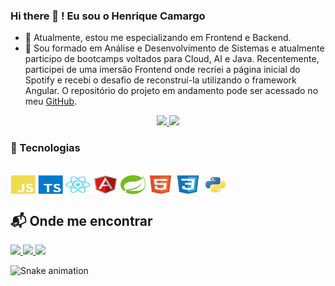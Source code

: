 ### Hi there 👋 ! Eu sou o Henrique Camargo

- 🔭 Atualmente, estou me especializando em Frontend e Backend.  
- 🌱 Sou formado em Análise e Desenvolvimento de Sistemas e atualmente participo de bootcamps voltados para Cloud, AI e Java. Recentemente, participei de uma imersão Frontend onde recriei a página inicial do Spotify e recebi o desafio de reconstruí-la utilizando o framework Angular. O repositório do projeto em andamento pode ser acessado no meu [GitHub](https://github.com/henry1end).  

<div align="center">
  <a href="https://github.com/HenriqueCamarg0">
    <img height="150em" src="https://github-readme-stats.vercel.app/api?username=HenriqueCamarg0&show_icons=true&theme=dracula&include_all_commits=true&count_private=true" />
  </a>
  <a href="https://github.com/HenriqueCamarg0 ">
    <img height="150em" src="https://github-readme-stats.vercel.app/api/top-langs/?username=HenriqueCamarg0&layout=compact&langs_count=7&theme=dracula" />
  </a>
</div>

### 🚀 Tecnologias  
<div style="display: inline_block"><br>
  <img align="center" alt="JavaScript" height="30" width="40" src="https://raw.githubusercontent.com/devicons/devicon/master/icons/javascript/javascript-plain.svg">
  <img align="center" alt="TypeScript" height="30" width="40" src="https://raw.githubusercontent.com/devicons/devicon/master/icons/typescript/typescript-plain.svg">
  <img align="center" alt="React" height="30" width="40" src="https://raw.githubusercontent.com/devicons/devicon/master/icons/react/react-original.svg">
  <img align="center" alt="Angular" height="30" width="40" src="https://raw.githubusercontent.com/devicons/devicon/master/icons/angularjs/angularjs-original.svg">
  <img align="center" alt="SpringBoot" height="30" width="40" src="https://raw.githubusercontent.com/devicons/devicon/master/icons/spring/spring-original.svg">
  <img align="center" alt="HTML" height="30" width="40" src="https://raw.githubusercontent.com/devicons/devicon/master/icons/html5/html5-original.svg">
  <img align="center" alt="CSS" height="30" width="40" src="https://raw.githubusercontent.com/devicons/devicon/master/icons/css3/css3-original.svg">
  <img align="center" alt="Python" height="30" width="40" src="https://raw.githubusercontent.com/devicons/devicon/master/icons/python/python-original.svg">
</div>

## 📬 Onde me encontrar  
<div> 
  <a href="https://www.instagram.com/Henrry_Camargo1/" target="_blank">
    <img src="https://img.shields.io/badge/-Instagram-%23E4405F?style=for-the-badge&logo=instagram&logoColor=white">
  </a>
  <a href="mailto:henry2camargo@gmail.com">
    <img src="https://img.shields.io/badge/-Gmail-%23333?style=for-the-badge&logo=gmail&logoColor=white">
  </a>
  <a href="https://www.linkedin.com/in/henrique-camargo-b915621a3" target="_blank">
    <img src="https://img.shields.io/badge/-LinkedIn-%230077B5?style=for-the-badge&logo=linkedin&logoColor=white">
  </a> 
</div>

![Snake animation](https://github.com/henry1end/henry1end/blob/output/github-contribution-grid-snake.svg)
